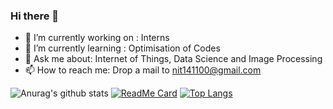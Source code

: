 ### Hi there 👋

- 🔭 I’m currently working on : Interns
- 🌱 I’m currently learning : Optimisation of Codes
- 💬 Ask me about: Internet of Things, Data Science and Image Processing
- 📫 How to reach me: Drop a mail to nit141100@gmail.com

![Anurag's github stats](https://github-readme-stats.vercel.app/api?username=NithinEiswar&hide=stars,prs,issues&show_icons=true&theme=radical&count_private=true)
[![ReadMe Card](https://github-readme-stats.vercel.app/api/pin/?username=anuraghazra&repo=github-readme-stats)](https://github.com/NithinEiswar/github-readme-stats)
[![Top Langs](https://github-readme-stats.vercel.app/api/top-langs/?username=anuraghazra)](https://github.com/NithinEiswar/github-readme-stats&layout=compact)

